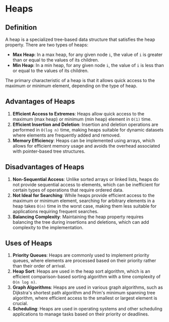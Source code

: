 # Heaps

## Definition

A heap is a specialized tree-based data structure that satisfies the heap property. There are two types of heaps:

- **Max Heap**: In a max heap, for any given node `i`, the value of `i` is greater than or equal to the values of its children.
- **Min Heap**: In a min heap, for any given node `i`, the value of `i` is less than or equal to the values of its children.

The primary characteristic of a heap is that it allows quick access to the maximum or minimum element, depending on the type of heap.

## Advantages of Heaps

1. **Efficient Access to Extremes**: Heaps allow quick access to the maximum (max heap) or minimum (min heap) element in `O(1)` time.
2. **Efficient Insertion and Deletion**: Insertion and deletion operations are performed in `O(log n)` time, making heaps suitable for dynamic datasets where elements are frequently added and removed.
3. **Memory Efficiency**: Heaps can be implemented using arrays, which allows for efficient memory usage and avoids the overhead associated with pointer-based tree structures.

## Disadvantages of Heaps

1. **Non-Sequential Access**: Unlike sorted arrays or linked lists, heaps do not provide sequential access to elements, which can be inefficient for certain types of operations that require ordered data.
2. **Not Ideal for Searching**: While heaps provide efficient access to the maximum or minimum element, searching for arbitrary elements in a heap takes `O(n)` time in the worst case, making them less suitable for applications requiring frequent searches.
3. **Balancing Complexity**: Maintaining the heap property requires balancing the tree during insertions and deletions, which can add complexity to the implementation.

## Uses of Heaps

1. **Priority Queues**: Heaps are commonly used to implement priority queues, where elements are processed based on their priority rather than their order of arrival.
2. **Heap Sort**: Heaps are used in the heap sort algorithm, which is an efficient comparison-based sorting algorithm with a time complexity of `O(n log n)`.
3. **Graph Algorithms**: Heaps are used in various graph algorithms, such as Dijkstra's shortest path algorithm and Prim's minimum spanning tree algorithm, where efficient access to the smallest or largest element is crucial.
4. **Scheduling**: Heaps are used in operating systems and other scheduling applications to manage tasks based on their priority or deadlines.


